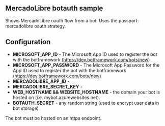 
## MercadoLibre botauth sample

Shows MercadoLibre oauth flow from a bot.  Uses the passport-mercadolibre oauth strategy.

## Configuration
* **MICROSOFT_APP_ID** - The Microsoft App ID used to register the bot with the botframework (https://dev.botframework.com/bots/new)
* **MICROSOFT_APP_PASSWORD** - The Microsoft App Password for the App ID used to register the bot with the botframework (https://dev.botframework.com/bots/new)
* **MERCADOLIBRE_APP_ID** -
* **MERCADOLIBRE_SECRET_KEY** -
* **WEB_HOSTNAME && WEBSITE_HOSTNAME** - the domain your bot is hosted on (i.e. mybot.azurewebsites.net).
* **BOTAUTH_SECRET** - any random string (used to encrypt user data in bot storage)

The bot must be hosted on an https endpoint.
